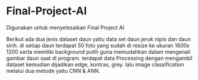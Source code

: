 # Final-Project-AI
Digunakan untuk menyelesaikan Final Project AI

Berikut ada dua jenis dataset daun yaitu data set daun jeruk nipis dan daun sirih.
di setiap daun terdapat 50 foto yang sudah di resize ke ukuran 1600x 1200 serta memiliki background putih guna memudahkan dalam mengenali gambar daun saat di program.
terdapat data Processing dengan mengambil dataset kemudian dijadikan edge, kontras, grey. lalu image classification melalui dua metode yaitu CNN & ANN.
